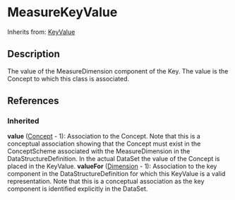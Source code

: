 
# MeasureKeyValue

Inherits from: [KeyValue](KeyValue.md)



## Description

The value of the MeasureDimension component of the Key. The value is the Concept to which this class is associated.




## References

### Inherited

**value** ([Concept](../ConceptSchemes/Concept.md) - 1): Association to the Concept. Note that this is a conceptual association showing that the Concept must exist in the ConceptScheme associated with the MeasureDimension in the DataStructureDefinition. In the actual DataSet the value of the Concept is placed in the KeyValue.
**valueFor** ([Dimension](Dimension.md) - 1): Association to the key component in the DataStructureDefinition for which this KeyValue is a valid representation. Note that this is a conceptual association as the key component is identified explicitly in the DataSet.



